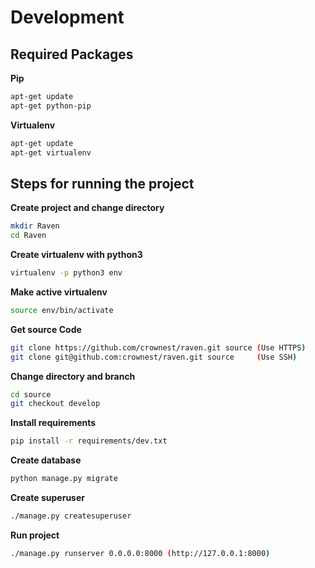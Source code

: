 # Development


## Required Packages

**Pip**
```bash
apt-get update
apt-get python-pip
```

**Virtualenv**
```bash
apt-get update
apt-get virtualenv
```


## Steps for running the project

**Create project and change directory**
```bash
mkdir Raven
cd Raven
```

**Create virtualenv with python3**
```bash
virtualenv -p python3 env
```

**Make active virtualenv**
```bash
source env/bin/activate
```

**Get source Code**
```bash
git clone https://github.com/crownest/raven.git source (Use HTTPS)
git clone git@github.com:crownest/raven.git source     (Use SSH)
```

**Change directory and branch**
```bash
cd source
git checkout develop
```

**Install requirements**
```bash
pip install -r requirements/dev.txt
```

**Create database**
```bash
python manage.py migrate
```

**Create superuser**
```bash
./manage.py createsuperuser
```

**Run project**
```bash
./manage.py runserver 0.0.0.0:8000 (http://127.0.0.1:8000)
```
